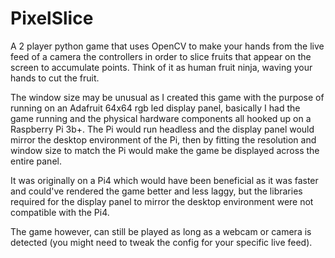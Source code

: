 # PixelSlice
A 2 player python game that uses OpenCV to make your hands from the live feed of a camera the controllers in order to slice 
fruits that appear on the screen to accumulate points. Think of it as human fruit ninja, waving your hands to cut the fruit.

The window size may be unusual as I created this game with the purpose of running on an Adafruit 64x64 rgb led display panel, 
basically I had the game running and the physical hardware components all hooked up on a Raspberry Pi 3b+. The Pi would run
headless and the display panel would mirror the desktop environment of the Pi, then by fitting the resolution and window size
to match the Pi would make the game be displayed across the entire panel.

It was originally on a Pi4 which would have been beneficial as it was faster and could've rendered the game better and less
laggy, but the libraries required for the display panel to mirror the desktop environment were not compatible with the Pi4.

The game however, can still be played as long as a webcam or camera is detected (you might need to tweak the config for your
specific live feed).
